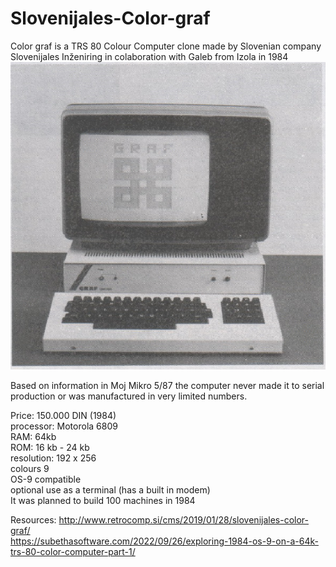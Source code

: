 # Slovenijales-Color-graf
Color graf is a TRS 80 Colour Computer clone made by Slovenian company Slovenijales Inženiring in colaboration with Galeb from Izola in 1984 
![Color-graf](https://github.com/rihardgDev/Slovenijales-Color-graf/blob/main/color%20graf.png)  

Based on information in Moj Mikro 5/87 the computer never made it to serial production or was manufactured in very limited numbers.

Price: 150.000 DIN (1984)  
processor: Motorola 6809  
RAM: 64kb  
ROM: 16 kb - 24 kb   
resolution: 192 x 256  
colours 9   
OS-9 compatible  
optional use as a terminal (has a built in modem)  
It was planned to build 100 machines in 1984
  
Resources:
http://www.retrocomp.si/cms/2019/01/28/slovenijales-color-graf/   
https://subethasoftware.com/2022/09/26/exploring-1984-os-9-on-a-64k-trs-80-color-computer-part-1/  
